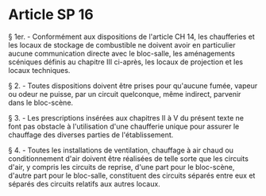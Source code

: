 # Article SP 16

§ 1er. - Conformément aux dispositions de l'article CH 14, les chaufferies et les locaux de stockage de combustible ne doivent avoir en particulier aucune communication directe avec le bloc-salle, les aménagements scéniques définis au chapitre III ci-après, les locaux de projection et les locaux techniques.

§ 2. - Toutes dispositions doivent être prises pour qu'aucune fumée, vapeur ou odeur ne puisse, par un circuit quelconque, même indirect, parvenir dans le bloc-scène.

§ 3. - Les prescriptions insérées aux chapitres II à V du présent texte ne font pas obstacle à l'utilisation d'une chaufferie unique pour assurer le chauffage des diverses parties de l'établissement.

§ 4. - Toutes les installations de ventilation, chauffage à air chaud ou conditionnement d'air doivent être réalisées de telle sorte que les circuits d'air, y compris les circuits de reprise, d'une part pour le bloc-scène, d'autre part pour le bloc-salle, constituent des circuits séparés entre eux et séparés des circuits relatifs aux autres locaux.
